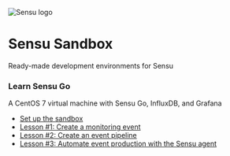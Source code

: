 ![Sensu logo](/images/sensu-logo.png)

# Sensu Sandbox
Ready-made development environments for Sensu

### Learn Sensu Go
A CentOS 7 virtual machine with Sensu Go, InfluxDB, and Grafana

- [Set up the sandbox](https://docs.sensu.io/sensu-go/latest/learn/learn-sensu-sandbox/#set-up-the-sandbox)
- [Lesson \#1: Create a monitoring event](https://docs.sensu.io/sensu-go/latest/learn/learn-sensu-sandbox/#lesson-1-create-a-sensu-observability-event)
- [Lesson \#2: Create an event pipeline](https://docs.sensu.io/sensu-go/latest/learn/learn-sensu-sandbox/#lesson-2-pipe-keepalive-events-into-slack)
- [Lesson \#3: Automate event production with the Sensu agent](https://docs.sensu.io/sensu-go/latest/learn/learn-sensu-sandbox/#lesson-3-automate-event-production-with-the-sensu-agent)

